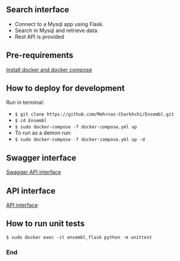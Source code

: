 ## Search interface

- Connect to a Mysql app using Flask.
- Search in Mysql and retrieve data.
- Rest API is provided



## Pre-requirements
[Install docker and docker compose][3]

[3]: https://docs.docker.com/compose/install/

## How to deploy for development
Run in terminal:
- `$ git clone https://github.com/Mehrnaz-Charkhchi/Ensembl.git`
- `$ cd Ensembl`
- `$ sudo docker-compose -f docker-compose.yml up`
- To run as a demon run:
- `$ sudo docker-compose -f docker-compose.yml up -d`

## Swagger interface
[Swagger API interface][1]

[1]: http://0.0.0.0:5000/api/

## API interface

[API interface][2]

[2]: http://0.0.0.0:5000/api/genes?lookup=BRCA2&species=aotus_nancymaae

## How to run unit tests
`$ sudo docker exec -it ensembl_flask python -m unittest`


### End
